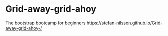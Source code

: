 # Grid-away-grid-ahoy
The bootstrap bootcamp for beginners
https://stefan-nilsson.github.io/Grid-away-grid-ahoy-/
